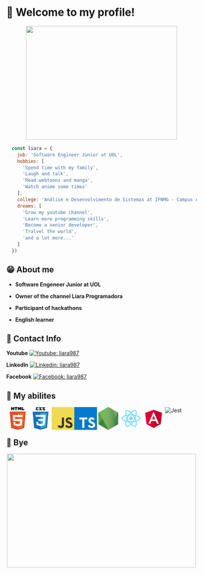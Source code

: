 # 🤩 Welcome to my profile!
<p align="center">
  <img align="center" height="300" width="400" src="https://pa1.narvii.com/6077/d329bf6e008e02fe4add9b79c01450e640719006_hq.gif">
</p>

```js
  const liara = {
    job: 'Software Engineer Junior at UOL', 
    hobbies: [ 
      'Spend time with my family', 
      'Laugh and talk',
      'Read webtoons and manga',
      'Watch anime some times'
    ],
    college: 'Análise e Desenvolvimento de Sistemas at IFNMG - Campus Almenara',
    dreams: [
      'Grow my youtube channel', 
      'Learn more programming skills', 
      'Become a senior developer', 
      'Tralvel the world', 
      'and a lot more...'
    ]
  })
``` 

## 😁 About me

- **Software Engeneer Junior at UOL** 

- **Owner of the channel Liara Programadora** 

- **Participant of hackathons**

- **English learner** 

## 💬 Contact Info 

 **Youtube** 
[![Youtube: liara987](https://img.shields.io/static/v1?label=LiaraProgramadora&message=Subscribe&color=red)](https://www.youtube.com/c/LiaraProgramadora?sub_confirmation=1)

**LinkedIn**
[![Linkedin: liara987](https://img.shields.io/static/v1?label=Linkedin&message=Connect&color=informational)](https://www.linkedin.com/in/liara-programadora/)

**Facebook**
[![Facebook: liara987](https://img.shields.io/static/v1?label=Facebook&message=Add&color=blue)](https://www.facebook.com/liara.2.0)

## 🤹 My abilites

<p align="left">
  <img align="left" title="HTML5" alt="HTML5" width="60px" src="https://raw.githubusercontent.com/github/explore/80688e429a7d4ef2fca1e82350fe8e3517d3494d/topics/html/html.png" />

  <img align="left" title="CSS3" alt="CSS3" width="60px" src="https://raw.githubusercontent.com/github/explore/80688e429a7d4ef2fca1e82350fe8e3517d3494d/topics/css/css.png" />

  <img align="left" title="Javascript" alt="Javascript" width="60px" src="https://raw.githubusercontent.com/github/explore/80688e429a7d4ef2fca1e82350fe8e3517d3494d/topics/javascript/javascript.png" />

  <img align="left" title="Typescript" alt="Typescript" width="60px" src="https://raw.githubusercontent.com/github/explore/80688e429a7d4ef2fca1e82350fe8e3517d3494d/topics/typescript/typescript.png" />

  <img align="left" title="Nodejs" alt="Nodejs" width="60px" src="https://raw.githubusercontent.com/github/explore/80688e429a7d4ef2fca1e82350fe8e3517d3494d/topics/nodejs/nodejs.png" />

  <img align="left" title="React and React Native" alt="React and React Native" width="60px" src="https://raw.githubusercontent.com/github/explore/80688e429a7d4ef2fca1e82350fe8e3517d3494d/topics/react/react.png" />

  <img align="left" title="Angular" alt="Angular" width="60px" src="https://raw.githubusercontent.com/github/explore/80688e429a7d4ef2fca1e82350fe8e3517d3494d/topics/angular/angular.png" />

  <img align="left" title="Jest" alt="Jest" width="60px" src="https://jestjs.io/img/jest.png" />
</p>

<br/>
<br/>
<br/>

## 👋 Bye

<p align="center">
  <img align="center" width="500" height="300" src="https://pa1.narvii.com/5711/38d079cc1a064ec6b805323df9010a2b9cac9819_hq.gif">
</p>

